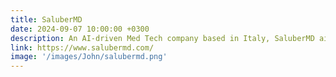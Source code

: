 ```yaml
---
title: SaluberMD
date: 2024-09-07 10:00:00 +0300
description: An AI-driven Med Tech company based in Italy, SaluberMD aims to revolutionize healthcare by leveraging artificial intelligence to enhance diagnostics and treatment outcomes.
link: https://www.salubermd.com/
image: '/images/John/salubermd.png'
---
```


